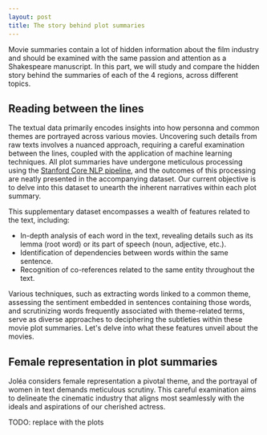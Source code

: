 ```yaml
---
layout: post
title: The story behind plot summaries
---
```


Movie summaries contain a lot of hidden information about the film industry and should be examined with the same passion and attention as a Shakespeare manuscript. 
In this part, we will study and compare the hidden story behind the summaries of each of the 4 regions, across different topics.

## Reading between the lines

The textual data primarily encodes insights into how personna and common themes are portrayed across various movies. Uncovering such details from raw texts involves a nuanced approach, requiring a careful examination between the lines, coupled with the application of machine learning techniques. All plot summaries have undergone meticulous processing using the [Stanford Core NLP pipeline](https://stanfordnlp.github.io/CoreNLP/pipeline.html), and the outcomes of this processing are neatly presented in the accompanying dataset. Our current objective is to delve into this dataset to unearth the inherent narratives within each plot summary.

This supplementary dataset encompasses a wealth of features related to the text, including:
- In-depth analysis of each word in the text, revealing details such as its lemma (root word) or its part of speech (noun, adjective, etc.).
- Identification of dependencies between words within the same sentence.
- Recognition of co-references related to the same entity throughout the text.

Various techniques, such as extracting words linked to a common theme, assessing the sentiment embedded in sentences containing those words, and scrutinizing words frequently associated with theme-related terms, serve as diverse approaches to deciphering the subtleties within these movie plot summaries. Let's delve into what these features unveil about the movies.

## Female representation in plot summaries

Joléa considers female representation a pivotal theme, and the portrayal of women in text demands meticulous scrutiny. This careful examination aims to delineate the cinematic industry that aligns most seamlessly with the ideals and aspirations of our cherished actress.

TODO: replace with the plots


<html lang="en">
<head>
    <meta charset="UTF-8">
    <meta name="viewport" content="width=device-width, initial-scale=1.0">
    <title>Interactive Image Selector</title>
    <style>
        #imageContainer {
            text-align: center;
            margin-top: 20px;
        }

        #imageSelector {
            border-radius: 8px;
            padding: 8px;
            border: 1px solid #ccc;
            font-size: 16px; 
            margin-bottom: 20px;
        }

        .hidden {
            display: none;
        }
    </style>
</head>
<body>

<div id="imageContainer">
    <label for="imageSelector">Area: </label>
    <select id="imageSelector" onchange="showSelectedImage()">
        <option value="Asia">Asia</option>
        <option value="Europe">Europe</option>
        <option value="India">India</option>
        <option value="NorthernAmerica">Northern America</option>
    </select>

    <img id="Asia" src="images/flore.jpg" alt="Image 1">
    <img id="Europe" src="images/flore.jpg" alt="Image 2" class="hidden">
    <img id="India" src="images/flore.jpg" alt="Image 3" class="hidden">
    <img id="NorthernAmerica" src="images/flore.jpg" alt="Image 4" class="hidden">
</div>

<script>
    // Show the first image initially
    document.getElementById('Asia').classList.remove('hidden');

    function showSelectedImage() {
        // Hide all images
        var images = document.querySelectorAll('img');
        images.forEach(function (image) {
            image.classList.add('hidden');
        });

        // Show the selected image
        var selectedImageId = document.getElementById('imageSelector').value;
        var selectedImage = document.getElementById(selectedImageId);
        if (selectedImage) {
            selectedImage.classList.remove('hidden');
        }
    }
</script>

</body>
</html>


